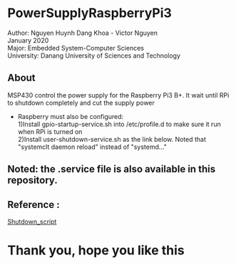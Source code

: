 # PowerSupplyRaspberryPi3
Author: Nguyen Huynh Dang Khoa - Victor Nguyen  
January 2020  
Major: Embedded System-Computer Sciences  
University: Danang University of Sciences and Technology  
## About
MSP430 control the power supply for the Raspberry Pi3 B+. It wait until RPi to shutdown completely and cut the supply power  
- Raspberry must also be configured:  
1)Install gpio-startup-service.sh into /etc/profile.d to make sure it run when RPi is turned on  
2)Install user-shutdown-service.sh as the link below. Noted that "systemclt daemon reload" instead of "systemd..."  
## Noted: the .service file is also available in this repository.  
## Reference :
[Shutdown_script](https://www.golinuxcloud.com/run-script-with-systemd-before-shutdown-linux/)  
# Thank you, hope you like this
